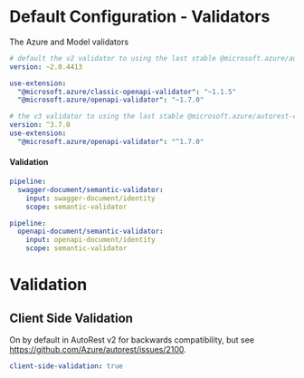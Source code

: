 # Default Configuration - Validators

The Azure and Model validators

```yaml $(azure-validator) && !$(v3)
# default the v2 validator to using the last stable @microsoft.azure/autorest-core
version: ~2.0.4413

use-extension:
  "@microsoft.azure/classic-openapi-validator": "~1.1.5"
  "@microsoft.azure/openapi-validator": "~1.7.0"
```

```yaml $(azure-validator) && $(v3)
# the v3 validator to using the last stable @microsoft.azure/autorest-core
version: ^3.7.0
use-extension:
  "@microsoft.azure/openapi-validator": "^1.7.0"
```

#### Validation

```yaml
pipeline:
  swagger-document/semantic-validator:
    input: swagger-document/identity
    scope: semantic-validator
```

```yaml $(notnow)
pipeline:
  openapi-document/semantic-validator:
    input: openapi-document/identity
    scope: semantic-validator
```

# Validation

## Client Side Validation

On by default in AutoRest v2 for backwards compatibility, but see https://github.com/Azure/autorest/issues/2100.

```yaml $(pipeline-model) == 'v2'
client-side-validation: true
```
